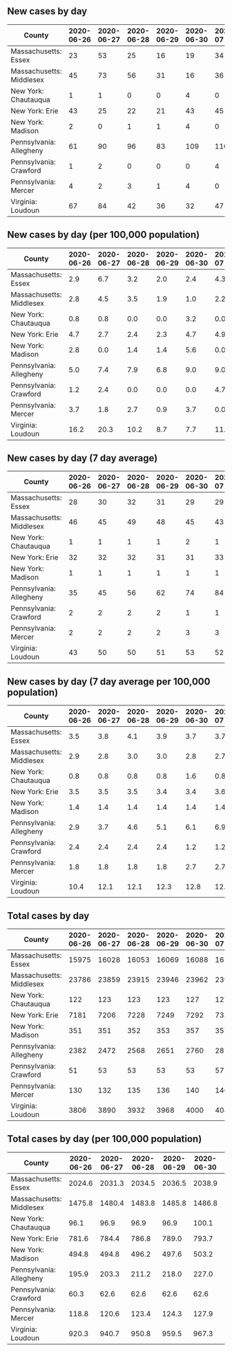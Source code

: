 ## New cases by day

| County | 2020-06-26 | 2020-06-27 | 2020-06-28 | 2020-06-29 | 2020-06-30 | 2020-07-01 | 2020-07-02 |
| --- | --- | --- | --- | --- | --- | --- | --- |
| Massachusetts: Essex | 23 | 53 | 25 | 16 | 19 | 34 |  |
| Massachusetts: Middlesex | 45 | 73 | 56 | 31 | 16 | 36 |  |
| New York: Chautauqua | 1 | 1 | 0 | 0 | 4 | 0 |  |
| New York: Erie | 43 | 25 | 22 | 21 | 43 | 45 |  |
| New York: Madison | 2 | 0 | 1 | 1 | 4 | 0 |  |
| Pennsylvania: Allegheny | 61 | 90 | 96 | 83 | 109 | 110 |  |
| Pennsylvania: Crawford | 1 | 2 | 0 | 0 | 0 | 4 |  |
| Pennsylvania: Mercer | 4 | 2 | 3 | 1 | 4 | 0 |  |
| Virginia: Loudoun | 67 | 84 | 42 | 36 | 32 | 47 |  |

## New cases by day (per 100,000 population)

| County | 2020-06-26 | 2020-06-27 | 2020-06-28 | 2020-06-29 | 2020-06-30 | 2020-07-01 | 2020-07-02 |
| --- | --- | --- | --- | --- | --- | --- | --- |
| Massachusetts: Essex | 2.9 | 6.7 | 3.2 | 2.0 | 2.4 | 4.3 |  |
| Massachusetts: Middlesex | 2.8 | 4.5 | 3.5 | 1.9 | 1.0 | 2.2 |  |
| New York: Chautauqua | 0.8 | 0.8 | 0.0 | 0.0 | 3.2 | 0.0 |  |
| New York: Erie | 4.7 | 2.7 | 2.4 | 2.3 | 4.7 | 4.9 |  |
| New York: Madison | 2.8 | 0.0 | 1.4 | 1.4 | 5.6 | 0.0 |  |
| Pennsylvania: Allegheny | 5.0 | 7.4 | 7.9 | 6.8 | 9.0 | 9.0 |  |
| Pennsylvania: Crawford | 1.2 | 2.4 | 0.0 | 0.0 | 0.0 | 4.7 |  |
| Pennsylvania: Mercer | 3.7 | 1.8 | 2.7 | 0.9 | 3.7 | 0.0 |  |
| Virginia: Loudoun | 16.2 | 20.3 | 10.2 | 8.7 | 7.7 | 11.4 |  |

## New cases by day (7 day average)

| County | 2020-06-26 | 2020-06-27 | 2020-06-28 | 2020-06-29 | 2020-06-30 | 2020-07-01 | 2020-07-02 |
| --- | --- | --- | --- | --- | --- | --- | --- |
| Massachusetts: Essex | 28 | 30 | 32 | 31 | 29 | 29 |  |
| Massachusetts: Middlesex | 46 | 45 | 49 | 48 | 45 | 43 |  |
| New York: Chautauqua | 1 | 1 | 1 | 1 | 2 | 1 |  |
| New York: Erie | 32 | 32 | 32 | 31 | 31 | 33 |  |
| New York: Madison | 1 | 1 | 1 | 1 | 1 | 1 |  |
| Pennsylvania: Allegheny | 35 | 45 | 56 | 62 | 74 | 84 |  |
| Pennsylvania: Crawford | 2 | 2 | 2 | 2 | 1 | 1 |  |
| Pennsylvania: Mercer | 2 | 2 | 2 | 2 | 3 | 3 |  |
| Virginia: Loudoun | 43 | 50 | 50 | 51 | 53 | 52 |  |

## New cases by day (7 day average per 100,000 population)

| County | 2020-06-26 | 2020-06-27 | 2020-06-28 | 2020-06-29 | 2020-06-30 | 2020-07-01 | 2020-07-02 |
| --- | --- | --- | --- | --- | --- | --- | --- |
| Massachusetts: Essex | 3.5 | 3.8 | 4.1 | 3.9 | 3.7 | 3.7 |  |
| Massachusetts: Middlesex | 2.9 | 2.8 | 3.0 | 3.0 | 2.8 | 2.7 |  |
| New York: Chautauqua | 0.8 | 0.8 | 0.8 | 0.8 | 1.6 | 0.8 |  |
| New York: Erie | 3.5 | 3.5 | 3.5 | 3.4 | 3.4 | 3.6 |  |
| New York: Madison | 1.4 | 1.4 | 1.4 | 1.4 | 1.4 | 1.4 |  |
| Pennsylvania: Allegheny | 2.9 | 3.7 | 4.6 | 5.1 | 6.1 | 6.9 |  |
| Pennsylvania: Crawford | 2.4 | 2.4 | 2.4 | 2.4 | 1.2 | 1.2 |  |
| Pennsylvania: Mercer | 1.8 | 1.8 | 1.8 | 1.8 | 2.7 | 2.7 |  |
| Virginia: Loudoun | 10.4 | 12.1 | 12.1 | 12.3 | 12.8 | 12.6 |  |

## Total cases by day

| County | 2020-06-26 | 2020-06-27 | 2020-06-28 | 2020-06-29 | 2020-06-30 | 2020-07-01 | 2020-07-02 |
| --- | --- | --- | --- | --- | --- | --- | --- |
| Massachusetts: Essex | 15975 | 16028 | 16053 | 16069 | 16088 | 16122 |  |
| Massachusetts: Middlesex | 23786 | 23859 | 23915 | 23946 | 23962 | 23998 |  |
| New York: Chautauqua | 122 | 123 | 123 | 123 | 127 | 127 |  |
| New York: Erie | 7181 | 7206 | 7228 | 7249 | 7292 | 7337 |  |
| New York: Madison | 351 | 351 | 352 | 353 | 357 | 357 |  |
| Pennsylvania: Allegheny | 2382 | 2472 | 2568 | 2651 | 2760 | 2870 |  |
| Pennsylvania: Crawford | 51 | 53 | 53 | 53 | 53 | 57 |  |
| Pennsylvania: Mercer | 130 | 132 | 135 | 136 | 140 | 140 |  |
| Virginia: Loudoun | 3806 | 3890 | 3932 | 3968 | 4000 | 4047 |  |

## Total cases by day (per 100,000 population)

| County | 2020-06-26 | 2020-06-27 | 2020-06-28 | 2020-06-29 | 2020-06-30 | 2020-07-01 | 2020-07-02 |
| --- | --- | --- | --- | --- | --- | --- | --- |
| Massachusetts: Essex | 2024.6 | 2031.3 | 2034.5 | 2036.5 | 2038.9 | 2043.3 |  |
| Massachusetts: Middlesex | 1475.8 | 1480.4 | 1483.8 | 1485.8 | 1486.8 | 1489.0 |  |
| New York: Chautauqua | 96.1 | 96.9 | 96.9 | 96.9 | 100.1 | 100.1 |  |
| New York: Erie | 781.6 | 784.4 | 786.8 | 789.0 | 793.7 | 798.6 |  |
| New York: Madison | 494.8 | 494.8 | 496.2 | 497.6 | 503.2 | 503.2 |  |
| Pennsylvania: Allegheny | 195.9 | 203.3 | 211.2 | 218.0 | 227.0 | 236.0 |  |
| Pennsylvania: Crawford | 60.3 | 62.6 | 62.6 | 62.6 | 62.6 | 67.4 |  |
| Pennsylvania: Mercer | 118.8 | 120.6 | 123.4 | 124.3 | 127.9 | 127.9 |  |
| Virginia: Loudoun | 920.3 | 940.7 | 950.8 | 959.5 | 967.3 | 978.6 |  |
